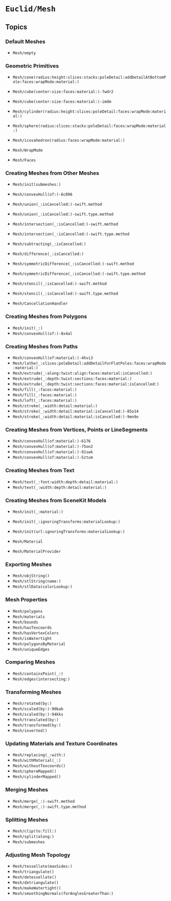 # ``Euclid/Mesh``

## Topics

### Default Meshes

- ``Mesh/empty``

### Geometric Primitives

- ``Mesh/cone(radius:height:slices:stacks:poleDetail:addDetailAtBottomPole:faces:wrapMode:material:)``
- ``Mesh/cube(center:size:faces:material:)-7wdr2``
- ``Mesh/cube(center:size:faces:material:)-imdm``
- ``Mesh/cylinder(radius:height:slices:poleDetail:faces:wrapMode:material:)``
- ``Mesh/sphere(radius:slices:stacks:poleDetail:faces:wrapMode:material:)``
- ``Mesh/icosahedron(radius:faces:wrapMode:material:)``

- ``Mesh/WrapMode``
- ``Mesh/Faces``

### Creating Meshes from Other Meshes

- ``Mesh/init(submeshes:)``
- ``Mesh/convexHull(of:)-6c896``
- ``Mesh/union(_:isCancelled:)-swift.method``
- ``Mesh/union(_:isCancelled:)-swift.type.method``
- ``Mesh/intersection(_:isCancelled:)-swift.method``
- ``Mesh/intersection(_:isCancelled:)-swift.type.method``
- ``Mesh/subtracting(_:isCancelled:)``
- ``Mesh/difference(_:isCancelled:)``
- ``Mesh/symmetricDifference(_:isCancelled:)-swift.method``
- ``Mesh/symmetricDifference(_:isCancelled:)-swift.type.method``
- ``Mesh/stencil(_:isCancelled:)-swift.method``
- ``Mesh/stencil(_:isCancelled:)-swift.type.method``

- ``Mesh/CancellationHandler``

### Creating Meshes from Polygons

- ``Mesh/init(_:)``
- ``Mesh/convexHull(of:)-8x4al``

### Creating Meshes from Paths

- ``Mesh/convexHull(of:material:)-4hvi3``
- ``Mesh/lathe(_:slices:poleDetail:addDetailForFlatPoles:faces:wrapMode:material:)``
- ``Mesh/extrude(_:along:twist:align:faces:material:isCancelled:)``
- ``Mesh/extrude(_:depth:twist:sections:faces:material:)``
- ``Mesh/extrude(_:depth:twist:sections:faces:material:isCancelled:)``
- ``Mesh/fill(_:faces:material:)``
- ``Mesh/fill(_:faces:material:)``
- ``Mesh/loft(_:faces:material:)``
- ``Mesh/stroke(_:width:detail:material:)``
- ``Mesh/stroke(_:width:detail:material:isCancelled:)-85o14``
- ``Mesh/stroke(_:width:detail:material:isCancelled:)-9mn9o``

### Creating Meshes from Vertices, Points or LineSegments

- ``Mesh/convexHull(of:material:)-6176``
- ``Mesh/convexHull(of:material:)-75on2``
- ``Mesh/convexHull(of:material:)-91swk``
- ``Mesh/convexHull(of:material:)-5ztum``

### Creating Meshes from Text

- ``Mesh/text(_:font:width:depth:detail:material:)``
- ``Mesh/text(_:width:depth:detail:material:)``

### Creating Meshes from SceneKit Models

- ``Mesh/init(_:material:)``
- ``Mesh/init(_:ignoringTransforms:materialLookup:)``
- ``Mesh/init(url:ignoringTransforms:materialLookup:)``

- ``Mesh/Material``
- ``Mesh/MaterialProvider``

### Exporting Meshes

- ``Mesh/objString()``
- ``Mesh/stlString(name:)``
- ``Mesh/stlData(colorLookup:)``

### Mesh Properties

- ``Mesh/polygons``
- ``Mesh/materials``
- ``Mesh/bounds``
- ``Mesh/hasTexcoords``
- ``Mesh/hasVertexColors``
- ``Mesh/isWatertight``
- ``Mesh/polygonsByMaterial``
- ``Mesh/uniqueEdges``

### Comparing Meshes

- ``Mesh/containsPoint(_:)``
- ``Mesh/edges(intersecting:)``

### Transforming Meshes

- ``Mesh/rotated(by:)``
- ``Mesh/scaled(by:)-90bab``
- ``Mesh/scaled(by:)-94kks``
- ``Mesh/translated(by:)``
- ``Mesh/transformed(by:)``
- ``Mesh/inverted()``

### Updating Materials and Texture Coordinates

- ``Mesh/replacing(_:with:)``
- ``Mesh/withMaterial(_:)``
- ``Mesh/withoutTexcoords()``
- ``Mesh/sphereMapped()``
- ``Mesh/cylinderMapped()``

### Merging Meshes

- ``Mesh/merge(_:)-swift.method``
- ``Mesh/merge(_:)-swift.type.method``

### Splitting Meshes

- ``Mesh/clip(to:fill:)``
- ``Mesh/split(along:)``
- ``Mesh/submeshes``

### Adjusting Mesh Topology

- ``Mesh/tessellate(maxSides:)``
- ``Mesh/triangulate()``
- ``Mesh/detessellate()``
- ``Mesh/detriangulate()``
- ``Mesh/makeWatertight()``
- ``Mesh/smoothingNormals(forAnglesGreaterThan:)``
